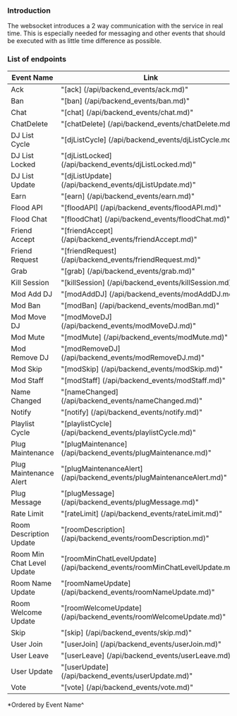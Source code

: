 ### Introduction

The websocket introduces a 2 way communication with the service in real time.
This is especially needed for messaging and other events that should be executed with as little time difference as 
possible.

### List of endpoints

| Event Name                | Link                                                                                          |
|-----------------------    | -------------                                                                                 |
| Ack                       | "[ack]                           (/api/backend_events/ack.md)"                                |
| Ban                       | "[ban]                           (/api/backend_events/ban.md)"                                |
| Chat                      | "[chat]                          (/api/backend_events/chat.md)"                               |
| ChatDelete                | "[chatDelete]                    (/api/backend_events/chatDelete.md)"                         |
| DJ List Cycle             | "[djListCycle]                   (/api/backend_events/djListCycle.md)"                        |
| DJ List Locked            | "[djListLocked]                  (/api/backend_events/djListLocked.md)"                       |
| DJ List Update            | "[djListUpdate]                  (/api/backend_events/djListUpdate.md)"                       |
| Earn                      | "[earn]                          (/api/backend_events/earn.md)"                               |
| Flood API                 | "[floodAPI]                      (/api/backend_events/floodAPI.md)"                           |
| Flood Chat                | "[floodChat]                     (/api/backend_events/floodChat.md)"                          |
| Friend Accept             | "[friendAccept]                  (/api/backend_events/friendAccept.md)"                       |
| Friend Request            | "[friendRequest]                 (/api/backend_events/friendRequest.md)"                      |
| Grab                      | "[grab]                          (/api/backend_events/grab.md)"                               |
| Kill Session              | "[killSession]                   (/api/backend_events/killSession.md)"                        |
| Mod Add DJ                | "[modAddDJ]                      (/api/backend_events/modAddDJ.md)"                           |
| Mod Ban                   | "[modBan]                        (/api/backend_events/modBan.md)"                             |
| Mod Move DJ               | "[modMoveDJ]                     (/api/backend_events/modMoveDJ.md)"                          |
| Mod Mute                  | "[modMute]                       (/api/backend_events/modMute.md)"                            |
| Mod Remove DJ             | "[modRemoveDJ]                   (/api/backend_events/modRemoveDJ.md)"                        |
| Mod Skip                  | "[modSkip]                       (/api/backend_events/modSkip.md)"                            |
| Mod Staff                 | "[modStaff]                      (/api/backend_events/modStaff.md)"                           |
| Name Changed              | "[nameChanged]                   (/api/backend_events/nameChanged.md)"                        |
| Notify                    | "[notify]                        (/api/backend_events/notify.md)"                             |
| Playlist Cycle            | "[playlistCycle]                 (/api/backend_events/playlistCycle.md)"                      |
| Plug Maintenance          | "[plugMaintenance]               (/api/backend_events/plugMaintenance.md)"                    |
| Plug Maintenance Alert    | "[plugMaintenanceAlert]          (/api/backend_events/plugMaintenanceAlert.md)"               |
| Plug Message              | "[plugMessage]                   (/api/backend_events/plugMessage.md)"                        |
| Rate Limit                | "[rateLimit]                     (/api/backend_events/rateLimit.md)"                          |
| Room Description Update   | "[roomDescription]               (/api/backend_events/roomDescription.md)"                    |
| Room Min Chat Level Update| "[roomMinChatLevelUpdate]        (/api/backend_events/roomMinChatLevelUpdate.md)"             |
| Room Name Update          | "[roomNameUpdate]                (/api/backend_events/roomNameUpdate.md)"                     |
| Room Welcome Update       | "[roomWelcomeUpdate]             (/api/backend_events/roomWelcomeUpdate.md)"                  |
| Skip                      | "[skip]                          (/api/backend_events/skip.md)"                               |
| User Join                 | "[userJoin]                      (/api/backend_events/userJoin.md)"                           |
| User Leave                | "[userLeave]                     (/api/backend_events/userLeave.md)"                          |
| User Update               | "[userUpdate]                    (/api/backend_events/userUpdate.md)"                         |
| Vote                      | "[vote]                          (/api/backend_events/vote.md)"                               |

*Ordered by Event Name^